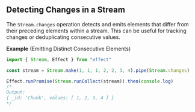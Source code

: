 ## Detecting Changes in a Stream

The `Stream.changes` operation detects and emits elements that differ from their preceding elements within a stream. This can be useful for tracking changes or deduplicating consecutive values.

**Example** (Emitting Distinct Consecutive Elements)

```ts twoslash
import { Stream, Effect } from "effect"

const stream = Stream.make(1, 1, 1, 2, 2, 3, 4).pipe(Stream.changes)

Effect.runPromise(Stream.runCollect(stream)).then(console.log)
/*
Output:
{ _id: 'Chunk', values: [ 1, 2, 3, 4 ] }
*/
```

